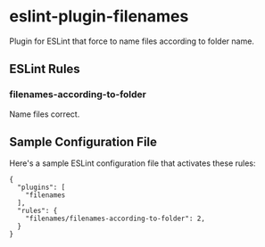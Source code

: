 # eslint-plugin-filenames
Plugin for ESLint that force to name files according to folder name.

<!-- ## Installing

`npm install eslint-plugin-filenames --save-dev` -->

## ESLint Rules

### filenames-according-to-folder

Name files correct.

## Sample Configuration File

Here's a sample ESLint configuration file that activates these rules:

```
{
  "plugins": [
    "filenames
  ],
  "rules": {
    "filenames/filenames-according-to-folder": 2,
  }
}
```
